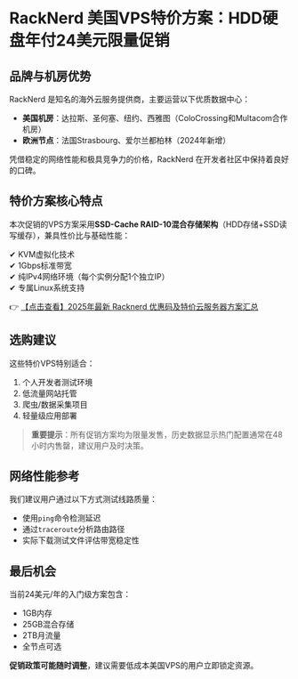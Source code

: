 # RackNerd 美国VPS特价方案：HDD硬盘年付24美元限量促销

## 品牌与机房优势

RackNerd 是知名的海外云服务提供商，主要运营以下优质数据中心：
- **美国机房**：达拉斯、圣何塞、纽约、西雅图（ColoCrossing和Multacom合作机房）
- **欧洲节点**：法国Strasbourg、爱尔兰都柏林（2024年新增）

凭借稳定的网络性能和极具竞争力的价格，RackNerd 在开发者社区中保持着良好的口碑。

## 特价方案核心特点

本次促销的VPS方案采用**SSD-Cache RAID-10混合存储架构**（HDD存储+SSD读写缓存），兼具性价比与基础性能：

✔ KVM虚拟化技术  
✔ 1Gbps标准带宽  
✔ 纯IPv4网络环境（每个实例分配1个独立IP）  
✔ 专属Linux系统支持

👉 [【点击查看】2025年最新 Racknerd 优惠码及特价云服务器方案汇总](https://bit.ly/Rack_Nerd)

## 选购建议

这些特价VPS特别适合：
1. 个人开发者测试环境
2. 低流量网站托管
3. 爬虫/数据采集项目
4. 轻量级应用部署

> **重要提示**：所有促销方案均为限量发售，历史数据显示热门配置通常在48小时内售罄，建议用户及时决策。

## 网络性能参考

我们建议用户通过以下方式测试线路质量：
- 使用`ping`命令检测延迟
- 通过`traceroute`分析路由路径
- 实际下载测试文件评估带宽稳定性

## 最后机会

当前24美元/年的入门级方案包含：
- 1GB内存
- 25GB混合存储
- 2TB月流量
- 全节点可选

**促销政策可能随时调整**，建议需要低成本美国VPS的用户立即锁定资源。